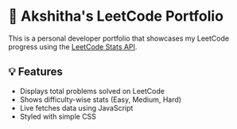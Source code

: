 # 🧠 Akshitha's LeetCode Portfolio

This is a personal developer portfolio that showcases my LeetCode progress using the [LeetCode Stats API](https://leetcode-stats-api.herokuapp.com/).

## 💡 Features

- Displays total problems solved on LeetCode
- Shows difficulty-wise stats (Easy, Medium, Hard)
- Live fetches data using JavaScript
- Styled with simple CSS

